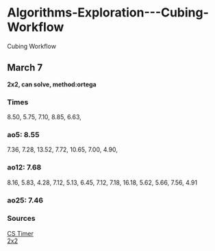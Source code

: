 # Algorithms-Exploration---Cubing-Workflow
Cubing Workflow

## March 7
**2x2, can solve, method:ortega** <br>
### Times
  8.50, 
  5.75, 
  7.10, 
  8.85, 
  6.63, 
 ### ao5: 8.55
  7.36, 
  7.28, 
  13.52, 
  7.72, 
  10.65, 
  7.00, 
  4.90, 
 ### ao12: 7.68
  8.16, 
  5.83, 
  4.28, 
  7.12, 
  5.13, 
  6.45, 
  7.12, 
  7.18, 
  16.18, 
  5.62, 
  5.66, 
  7.56, 
  4.91 
 ### ao25: 7.46
 
 ### Sources
 <a href="https://cstimer.net/">CS Timer</a> <br>
 <a href="https://www.youtube.com/watch?v=hu54JZOjEQA">2x2</a> <br>
